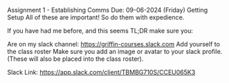 Assignment 1 - Establishing Comms
Due: 09-06-2024 (Friday)
Getting Setup
All of these are important! So do them with expedience.

If you have had me before, and this seems TL;DR make sure you:

Are on my slack channel: https://griffin-courses.slack.com
Add yourself to the class roster
Make sure you add an image or avatar to your slack profile. (These will also be placed into the class roster).

Slack Link: https://app.slack.com/client/TBMBG710S/CCEU065K3
